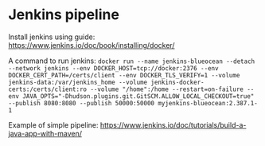 # Jenkins pipeline

 Install jenkins using guide: https://www.jenkins.io/doc/book/installing/docker/
 
A command to run jenkins: 
`docker run --name jenkins-blueocean --detach --network jenkins --env DOCKER_HOST=tcp://docker:2376 --env DOCKER_CERT_PATH=/certs/client --env DOCKER_TLS_VERIFY=1 --volume jenkins-data:/var/jenkins_home --volume jenkins-docker-certs:/certs/client:ro --volume "/home":/home --restart=on-failure --env JAVA_OPTS="-Dhudson.plugins.git.GitSCM.ALLOW_LOCAL_CHECKOUT=true" --publish 8080:8080 --publish 50000:50000 myjenkins-blueocean:2.387.1-1`

Example of simple pipeline: https://www.jenkins.io/doc/tutorials/build-a-java-app-with-maven/